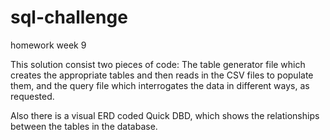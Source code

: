# sql-challenge
homework week 9

This solution consist two pieces of code: The table generator file which creates the appropriate tables and then reads in the CSV files to populate them, and the query file which interrogates the data in different ways, as requested. 

Also there is a visual ERD coded Quick DBD, which shows the relationships between the tables in the database.

